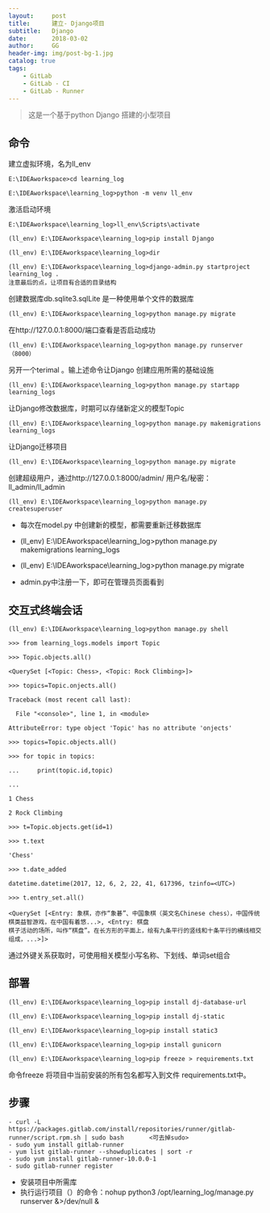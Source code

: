 ```yaml
---
layout:     post
title:      建立- Django项目
subtitle:   Django
date:       2018-03-02
author:     GG
header-img: img/post-bg-1.jpg
catalog: true
tags:
    - GitLab
    - GitLab - CI
    - GitLab - Runner
---
```




>  
>  这是一个基于python Django 搭建的小型项目
> 
> 

## 命令
建立虚拟环境，名为ll_env
```
E:\IDEAworkspace>cd learning_log

E:\IDEAworkspace\learning_log>python -m venv ll_env
```
激活启动环境 
```
E:\IDEAworkspace\learning_log>ll_env\Scripts\activate
```
```
(ll_env) E:\IDEAworkspace\learning_log>pip install Django

(ll_env) E:\IDEAworkspace\learning_log>dir

(ll_env) E:\IDEAworkspace\learning_log>django-admin.py startproject learning_log .
注意最后的点，让项目有合适的目录结构
```



创建数据库db.sqlite3.sqlLite 是一种使用单个文件的数据库
```
(ll_env) E:\IDEAworkspace\learning_log>python manage.py migrate
```
在http://127.0.0.1:8000/端口查看是否启动成功
```
(ll_env) E:\IDEAworkspace\learning_log>python manage.py runserver （8000）
```
另开一个terimal 。输上述命令让Django 创建应用所需的基础设施
```
(ll_env) E:\IDEAworkspace\learning_log>python manage.py startapp learning_logs
```
让Django修改数据库，时期可以存储新定义的模型Topic
```
(ll_env) E:\IDEAworkspace\learning_log>python manage.py makemigrations learning_logs
```

让Django迁移项目
```
(ll_env) E:\IDEAworkspace\learning_log>python manage.py migrate
```

创建超级用户，通过http://127.0.0.1:8000/admin/    用户名/秘密：ll_admin/ll_admin
```
(ll_env) E:\IDEAworkspace\learning_log>python manage.py createsuperuser
```

* 每次在model.py 中创建新的模型，都需要重新迁移数据库

* (ll_env) E:\IDEAworkspace\learning_log>python manage.py makemigrations learning_logs

* (ll_env) E:\IDEAworkspace\learning_log>python manage.py migrate
* admin.py中注册一下，即可在管理员页面看到


## 交互式终端会话
```
(ll_env) E:\IDEAworkspace\learning_log>python manage.py shell

>>> from learning_logs.models import Topic

>>> Topic.objects.all()

<QuerySet [<Topic: Chess>, <Topic: Rock Climbing>]>

>>> topics=Topic.onjects.all()

Traceback (most recent call last):

  File "<console>", line 1, in <module>

AttributeError: type object 'Topic' has no attribute 'onjects'

>>> topics=Topic.objects.all()

>>> for topic in topics:

...     print(topic.id,topic)

...

1 Chess

2 Rock Climbing

>>> t=Topic.objects.get(id=1)

>>> t.text

'Chess'

>>> t.date_added

datetime.datetime(2017, 12, 6, 2, 22, 41, 617396, tzinfo=<UTC>)

>>> t.entry_set.all()

<QuerySet [<Entry: 象棋，亦作“象碁”、中国象棋（英文名Chinese chess），中国传统棋类益智游戏，在中国有着悠...>, <Entry: 棋盘
棋子活动的场所，叫作“棋盘”。在长方形的平面上，绘有九条平行的竖线和十条平行的横线相交组成，...>]>
```
 通过外键关系获取时，可使用相关模型小写名称、下划线、单词set组合


## 部署
```
(ll_env) E:\IDEAworkspace\learning_log>pip install dj-database-url

(ll_env) E:\IDEAworkspace\learning_log>pip install dj-static

(ll_env) E:\IDEAworkspace\learning_log>pip install static3

(ll_env) E:\IDEAworkspace\learning_log>pip install gunicorn

(ll_env) E:\IDEAworkspace\learning_log>pip freeze > requirements.txt

```
命令freeze 将项目中当前安装的所有包名都写入到文件 requirements.txt中。


## 步骤
```
- curl -L https://packages.gitlab.com/install/repositories/runner/gitlab-runner/script.rpm.sh | sudo bash		<可去掉sudo>
- sudo yum install gitlab-runner
- yum list gitlab-runner --showduplicates | sort -r
- sudo yum install gitlab-runner-10.0.0-1
- sudo gitlab-runner register
```
- 安装项目中所需库
- 执行运行项目（）的命令：nohup python3 /opt/learning_log/manage.py runserver &>/dev/null &